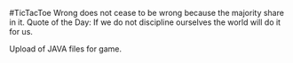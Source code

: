 #TicTacToe
Wrong does not cease to be wrong because the majority share in it.
Quote of the Day:
If we do not discipline ourselves the world will do it for us. 

Upload of JAVA files for game.
